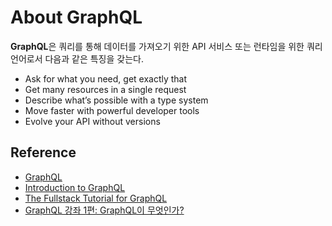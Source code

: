 # About GraphQL

**GraphQL**은 쿼리를 통해 데이터를 가져오기 위한 API 서비스 또는 런타임을 위한 쿼리 언어로서 다음과 같은 특징을 갖는다. 

* Ask for what you need, get exactly that
* Get many resources in a single request
* Describe what’s possible with a type system
* Move faster with powerful developer tools
* Evolve your API without versions

## Reference

* [GraphQL](https://graphql.org/)
* [Introduction to GraphQL](https://graphql.org/learn/)
* [The Fullstack Tutorial for GraphQL](https://www.howtographql.com/)
* [GraphQL 강좌 1편: GraphQL이 무엇인가?](https://velopert.com/2318)
